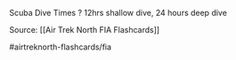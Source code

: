 Scuba Dive Times
?
12hrs shallow dive, 24 hours deep dive
<!--SR:!2022-10-08,6,250-->

Source: [[Air Trek North FIA Flashcards]]

#airtreknorth-flashcards/fia